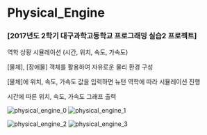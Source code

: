 # Physical_Engine

### [2017년도 2학기 대구과학고등학교 프로그래밍 실습2 프로젝트]

역학 상황 시뮬레이션 (시간, 위치, 속도, 가속도)

[물체], [장애물] 객체를 활용하여 자유로운 물리 환경 구성

[물체]에 위치, 속도, 가속도 값을 입력하면 뉴턴 역학에 따라 시뮬레이션 진행

시간에 따른 위치, 속도, 가속도 그래프 출력

![physical_engine_0](https://user-images.githubusercontent.com/42437315/190107202-7e6bd694-89e7-4efb-a5f0-683d14ddc924.png)
![physical_engine_1](https://user-images.githubusercontent.com/42437315/190107301-c000e95e-97e5-413f-8155-23e59ccbfae3.png)

![physical_engine_2](https://user-images.githubusercontent.com/42437315/190107364-4136d449-26e7-4be2-b659-9b72516f8fa4.png)
![physical_engine_3](https://user-images.githubusercontent.com/42437315/190108608-27aa84f3-6cdb-4d06-8a83-512980b83bc5.png)
